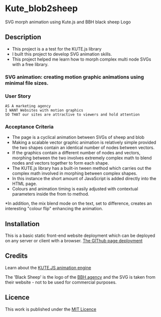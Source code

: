 # Kute_blob2sheep
SVG morph animation using Kute.js and BBH black sheep Logo
## Description

- This project is a a test for the KUTE.js library
- I built this project to develop SVG animation skills.
- This project helped me learn how to morph complex multi node SVGs with a free library.

### SVG animation: creating motion graphic animations using minimal file sizes.

### User Story

```
AS A marketing agency
I WANT Websites with motion graphics
SO THAT our sites are attractive to viewers and hold attention
```

### Acceptance Criteria

* The page is a cyclical animation between SVGs of sheep and blob
* Making a scalable vector graphic animation is relatively simple provided the two shapes contain an identical number of nodes between vectors.
* If the graphics contain a different number of nodes and vectors, morphing between the two involves extremely complex math to blend nodes and vectors together to form each shape.
* The KUTE.js library has a built-in tween method which carries out the complex math involved in morphing between complex shapes.
* In this instance the short amount of JavaScript is added directly into the HTML page.
* Colours and animation timing is easily adjusted with contextual parameters inside the from to method.

*In addition, the mix blend mode on the text, set to difference, creates an interesting "colour flip" enhancing the animation. 

## Installation

This is a basic static front-end website deployment which can be deployed on any server or client with a browser. [The GIThub page deployment](https://essexgit.github.io/Kute_blob2sheep/)

## Credits

Learn about the [KUTE.JS animation engine](https://thednp.github.io/kute.js/)

The 'Black Sheep' is the logo of the [BBH agency](https://www.bartleboglehegarty.com/) and the SVG is taken from their website - not to be used for commercial purposes.

## Licence
This work is published under the [MIT Licence](./LICENSE)